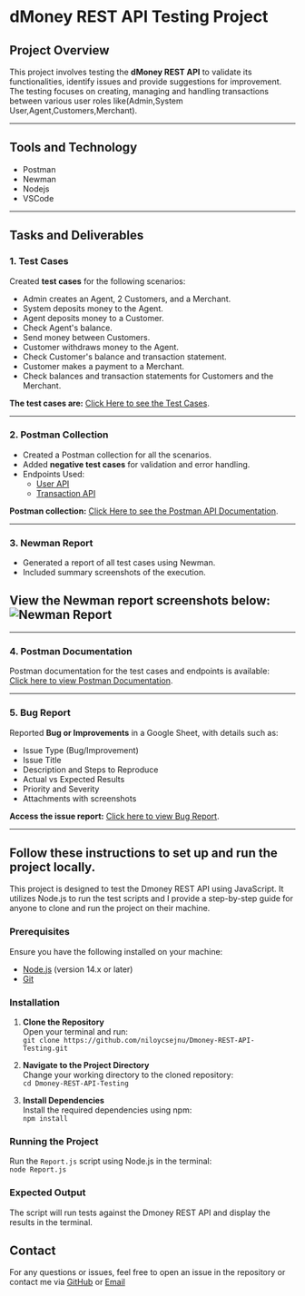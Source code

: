 # dMoney REST API Testing Project

## Project Overview
This project involves testing the **dMoney REST API** to validate its functionalities, identify issues and provide suggestions for improvement. The testing focuses on creating, managing and handling transactions between various user roles like(Admin,System User,Agent,Customers,Merchant).

---
## Tools and Technology
- Postman
- Newman
- Nodejs
- VSCode
---
## Tasks and Deliverables

### 1. **Test Cases**
Created **test cases** for the following scenarios:
- Admin creates an Agent, 2 Customers, and a Merchant.
- System deposits money to the Agent.
- Agent deposits money to a Customer.
- Check Agent's balance.
- Send money between Customers.
- Customer withdraws money to the Agent.
- Check Customer's balance and transaction statement.
- Customer makes a payment to a Merchant.
- Check balances and transaction statements for Customers and the Merchant.

**The test cases are:** [Click Here to see the Test Cases](./test-cases/dmoney-test-cases.xlsx).

---

### 2. **Postman Collection**
- Created a Postman collection for all the scenarios.
- Added **negative test cases** for validation and error handling.
- Endpoints Used:
  - [User API](https://dmoney.roadtocareer.net/api-docs/user)
  - [Transaction API](https://dmoney.roadtocareer.net/api-docs/transaction)


**Postman collection:** [Click Here to see the Postman API Documentation](https://documenter.getpostman.com/view/37278328/2sAYBXAWBM).

---

### 3. **Newman Report**
- Generated a report of all test cases using Newman.
- Included summary screenshots of the execution.

View the Newman report screenshots below:
![Newman Report ](https://github.com/user-attachments/assets/89604369-897d-4f7e-86fa-e01b32d5a183)
-

---

### 4. **Postman Documentation**
Postman documentation for the test cases and endpoints is available:  
[Click here to view Postman Documentation](https://documenter.getpostman.com/view/37278328/2sAYBXAWBM).

---

### 5. **Bug Report**
Reported **Bug or Improvements** in a Google Sheet, with details such as:
- Issue Type (Bug/Improvement)
- Issue Title
- Description and Steps to Reproduce
- Actual vs Expected Results
- Priority and Severity
- Attachments with screenshots

**Access the issue report:** [Click here to view Bug Report](https://docs.google.com/spreadsheets/d/issue-report-link).

---
## Follow these instructions to set up and run the project locally.

This project is designed to test the Dmoney REST API using JavaScript. It utilizes Node.js to run the test scripts and I provide a step-by-step guide for anyone to clone and run the project on their machine.





### Prerequisites

Ensure you have the following installed on your machine:  
- [Node.js](https://nodejs.org/) (version 14.x or later)  
- [Git](https://git-scm.com/)

### Installation

1. **Clone the Repository**  
   Open your terminal and run:  
   `git clone https://github.com/niloycsejnu/Dmoney-REST-API-Testing.git`

2. **Navigate to the Project Directory**  
   Change your working directory to the cloned repository:  
   `cd Dmoney-REST-API-Testing`

3. **Install Dependencies**  
   Install the required dependencies using npm:  
   `npm install`

### Running the Project

Run the `Report.js` script using Node.js in the terminal:  
`node Report.js`

### Expected Output

The script will run tests against the Dmoney REST API and display the results in the terminal.


## Contact

For any questions or issues, feel free to open an issue in the repository or contact me via [GitHub](https://github.com/niloycsejnu) or [Email](niloydatta0011@gmail.com)


